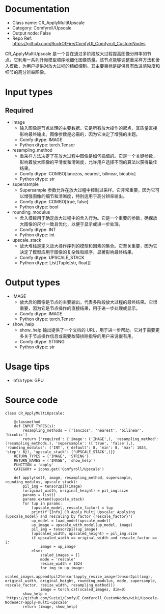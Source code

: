 # Documentation
- Class name: CR_ApplyMultiUpscale
- Category: Comfyroll/Upscale
- Output node: False
- Repo Ref: https://github.com/RockOfFire/ComfyUI_Comfyroll_CustomNodes

CR_ApplyMultiUpscale 是一个旨在通过多阶段放大过程提高图像分辨率的节点。它利用一系列升频模型顺序地细化图像质量。该节点能够调整重采样方法和舍入模数，为用户提供对放大过程的精细控制。其主要目标是提供具有改进清晰度和细节的高分辨率图像。

# Input types
## Required
- image
    - 输入图像是节点处理的主要数据。它是所有放大操作的起点，其质量直接影响最终输出。图像参数是必需的，因为它决定了增强的主题。
    - Comfy dtype: IMAGE
    - Python dtype: torch.Tensor
- resampling_method
    - 重采样方法决定了在放大过程中图像是如何插值的。它是一个关键参数，影响着放大图像的平滑度和清晰度，允许用户选择不同的算法以获得最佳结果。
    - Comfy dtype: COMBO[lanczos, nearest, bilinear, bicubic]
    - Python dtype: str
- supersample
    - Supersample 参数允许在放大过程中控制过采样。它非常重要，因为它可以增强图像的细节和清晰度，特别适用于高分辨率输出。
    - Comfy dtype: COMBO[true, false]
    - Python dtype: bool
- rounding_modulus
    - 舍入模数用于确定放大过程中的舍入行为。它是一个重要的参数，确保放大图像的尺寸一致且优化，以便于显示或进一步处理。
    - Comfy dtype: INT
    - Python dtype: int
- upscale_stack
    - 放大堆栈是定义放大操作序列的模型和因素的集合。它至关重要，因为它决定了模型应用于图像的复杂性和顺序，显著影响最终结果。
    - Comfy dtype: UPSCALE_STACK
    - Python dtype: List[Tuple[str, float]]

# Output types
- IMAGE
    - 放大后的图像是节点的主要输出，代表多阶段放大过程的最终结果。它很重要，因为它是节点操作的直接结果，用于进一步处理或显示。
    - Comfy dtype: IMAGE
    - Python dtype: torch.Tensor
- show_help
    - show_help 输出提供了一个文档的 URL，用于进一步帮助。它对于需要更多关于节点操作信息或需要故障排除指导的用户来说很有用。
    - Comfy dtype: STRING
    - Python dtype: str

# Usage tips
- Infra type: GPU

# Source code
```
class CR_ApplyMultiUpscale:

    @classmethod
    def INPUT_TYPES(s):
        resampling_methods = ['lanczos', 'nearest', 'bilinear', 'bicubic']
        return {'required': {'image': ('IMAGE',), 'resampling_method': (resampling_methods,), 'supersample': (['true', 'false'],), 'rounding_modulus': ('INT', {'default': 8, 'min': 8, 'max': 1024, 'step': 8}), 'upscale_stack': ('UPSCALE_STACK',)}}
    RETURN_TYPES = ('IMAGE', 'STRING')
    RETURN_NAMES = ('IMAGE', 'show_help')
    FUNCTION = 'apply'
    CATEGORY = icons.get('Comfyroll/Upscale')

    def apply(self, image, resampling_method, supersample, rounding_modulus, upscale_stack):
        pil_img = tensor2pil(image)
        (original_width, original_height) = pil_img.size
        params = list()
        params.extend(upscale_stack)
        for tup in params:
            (upscale_model, rescale_factor) = tup
            print(f'[Info] CR Apply Multi Upscale: Applying {upscale_model} and rescaling by factor {rescale_factor}')
            up_model = load_model(upscale_model)
            up_image = upscale_with_model(up_model, image)
            pil_img = tensor2pil(up_image)
            (upscaled_width, upscaled_height) = pil_img.size
            if upscaled_width == original_width and rescale_factor == 1:
                image = up_image
            else:
                scaled_images = []
                mode = 'rescale'
                resize_width = 1024
                for img in up_image:
                    scaled_images.append(pil2tensor(apply_resize_image(tensor2pil(img), original_width, original_height, rounding_modulus, mode, supersample, rescale_factor, resize_width, resampling_method)))
                image = torch.cat(scaled_images, dim=0)
        show_help = 'https://github.com/Suzie1/ComfyUI_Comfyroll_CustomNodes/wiki/Upscale-Nodes#cr-apply-multi-upscale'
        return (image, show_help)
```